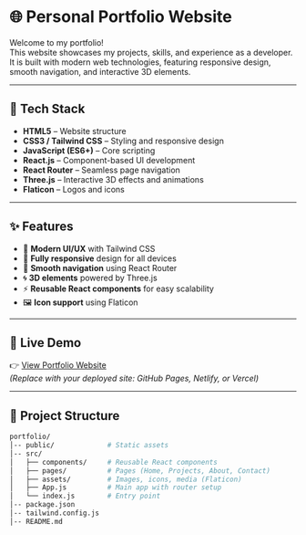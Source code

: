 # 🌐 Personal Portfolio Website

Welcome to my portfolio!  
This website showcases my projects, skills, and experience as a developer.  
It is built with modern web technologies, featuring responsive design, smooth navigation, and interactive 3D elements.  

---

## 🚀 Tech Stack

- **HTML5** – Website structure  
- **CSS3 / Tailwind CSS** – Styling and responsive design  
- **JavaScript (ES6+)** – Core scripting  
- **React.js** – Component-based UI development  
- **React Router** – Seamless page navigation  
- **Three.js** – Interactive 3D effects and animations  
- **Flaticon** – Logos and icons  

---

## ✨ Features

- 🎨 **Modern UI/UX** with Tailwind CSS  
- 📱 **Fully responsive** design for all devices  
- 🔗 **Smooth navigation** using React Router  
- 🌀 **3D elements** powered by Three.js  
- ⚡ **Reusable React components** for easy scalability  
- 🖼️ **Icon support** using Flaticon  

---

## 🔗 Live Demo

👉 [View Portfolio Website](https://your-portfolio-link.com)  
*(Replace with your deployed site: GitHub Pages, Netlify, or Vercel)*  

---

## 📂 Project Structure

```bash
portfolio/
│-- public/             # Static assets
│-- src/
│   ├── components/     # Reusable React components
│   ├── pages/          # Pages (Home, Projects, About, Contact)
│   ├── assets/         # Images, icons, media (Flaticon)
│   ├── App.js          # Main app with router setup
│   └── index.js        # Entry point
│-- package.json
│-- tailwind.config.js
│-- README.md
